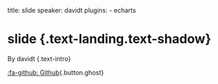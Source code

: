 title: slide
speaker: davidt
plugins:
    - echarts

<slide class="bg-black-blue aligncenter" image="https://source.unsplash.com/C1HhAQrbykQ/ .dark">

# slide {.text-landing.text-shadow}

By davidt {.text-intro}

[:fa-github: Github](https://github.com/ksky521/nodeppt){.button.ghost}